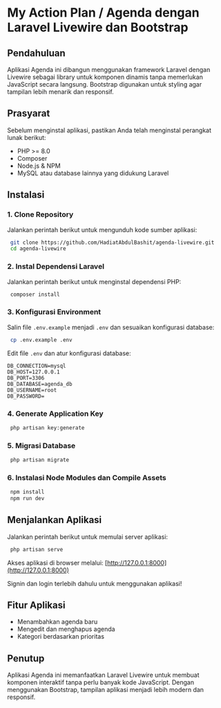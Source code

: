# My Action Plan / Agenda dengan Laravel Livewire dan Bootstrap

## Pendahuluan
Aplikasi Agenda ini dibangun menggunakan framework Laravel dengan Livewire sebagai library untuk komponen dinamis tanpa memerlukan JavaScript secara langsung. Bootstrap digunakan untuk styling agar tampilan lebih menarik dan responsif.

## Prasyarat
Sebelum menginstal aplikasi, pastikan Anda telah menginstal perangkat lunak berikut:
- PHP >= 8.0
- Composer
- Node.js & NPM
- MySQL atau database lainnya yang didukung Laravel

## Instalasi
### 1. Clone Repository
Jalankan perintah berikut untuk mengunduh kode sumber aplikasi:
```sh
 git clone https://github.com/HadiatAbdulBashit/agenda-livewire.git
 cd agenda-livewire
```

### 2. Instal Dependensi Laravel
Jalankan perintah berikut untuk menginstal dependensi PHP:
```sh
 composer install
```

### 3. Konfigurasi Environment
Salin file `.env.example` menjadi `.env` dan sesuaikan konfigurasi database:
```sh
 cp .env.example .env
```

Edit file `.env` dan atur konfigurasi database:
```env
DB_CONNECTION=mysql
DB_HOST=127.0.0.1
DB_PORT=3306
DB_DATABASE=agenda_db
DB_USERNAME=root
DB_PASSWORD=
```

### 4. Generate Application Key
```sh
 php artisan key:generate
```

### 5. Migrasi Database
```sh
 php artisan migrate
```

### 6. Instalasi Node Modules dan Compile Assets
```sh
 npm install
 npm run dev
```

## Menjalankan Aplikasi
Jalankan perintah berikut untuk memulai server aplikasi:
```sh
 php artisan serve
```
Akses aplikasi di browser melalui: [http://127.0.0.1:8000](http://127.0.0.1:8000)

Signin dan login terlebih dahulu untuk menggunakan aplikasi!

## Fitur Aplikasi
- Menambahkan agenda baru
- Mengedit dan menghapus agenda
- Kategori berdasarkan prioritas

## Penutup
Aplikasi Agenda ini memanfaatkan Laravel Livewire untuk membuat komponen interaktif tanpa perlu banyak kode JavaScript. Dengan menggunakan Bootstrap, tampilan aplikasi menjadi lebih modern dan responsif.

